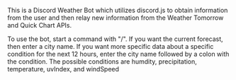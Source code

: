 This is a Discord Weather Bot which utilizes discord.js to obtain information from the user and then relay new information from the Weather Tomorrow and Quick Chart APIs.

To use the bot, start a command with "/". If you want the current forecast, then enter a city name. If you want more specific data about a specific condition for the next 12 hours, enter the city name followed by a colon with the condition. The possible conditions are humdity, precipitation, temperature, uvIndex, and windSpeed